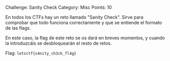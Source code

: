 Challenge: Sanity Check
Category: Misc
Points: 10

En todos los CTFs hay un reto llamado "Sanity Check". Sirve para comprobar que todo funciona correctamente y que se entiende el formato de las flags.

En este caso, la flag de este reto se os dará en breves momentos, y cuando la introduzcáis se desbloquearán el resto de retos.

Flag: `letsctf{s4nity_ch3ck_fl4g}`
